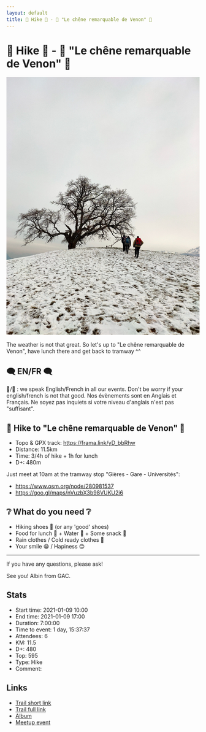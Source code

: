 ```yaml
---
layout: default
title: 🥾 Hike 🥾 - 🌳 "Le chêne remarquable de Venon" 🌳
---
```


# 🥾 Hike 🥾 - 🌳 "Le chêne remarquable de Venon" 🌳

![2021-01-09](../img/orig/2021-01-09.jpg)

The weather is not that great. So let's up to "Le chêne remarquable de Venon", have lunch there and get back to tramway ^^

##  🗨️ EN/FR 🗨️ 
🦅/🐓 : we speak English/French in all our events. Don't be worry if your english/french is not that good. Nos évènements sont en Anglais et Français. Ne soyez pas inquiets si votre niveau d'anglais n'est pas "suffisant".

##  🥾 Hike to "Le chêne remarquable de Venon" 🥾 
* Topo & GPX track: https://frama.link/yD_bbRhw
* Distance: 11.5km
* Time: 3/4h of hike + 1h for lunch
* D+: 480m

Just meet at 10am at the tramway stop "Gières - Gare - Universités":
- https://www.osm.org/node/280981537
- https://goo.gl/maps/nVuzbX3b98VUKU2i6

##  ❔ What do you need ❔ 
- Hiking shoes 🥾 (or any 'good' shoes)
- Food for lunch 🥕 + Water 🧃 + Some snack 🍫
- Rain clothes / Cold ready clothes 👚
- Your smile 😁 / Hapiness 😊

-----------------------
If you have any questions, please ask!

See you! Albin from GAC.

## Stats

- Start time: 2021-01-09 10:00
- End time: 2021-01-09 17:00
- Duration: 7:00:00
- Time to event: 1 day, 15:37:37
- Attendees: 6
- KM: 11.5
- D+: 480
- Top: 595
- Type: Hike
- Comment: 

## Links

- [Trail short link](https://frama.link/yD_bbRhw)
- [Trail full link]()
- [Album](https://binnette.github.io/GacImg2021/2021-01-09-🥾-Hike-🥾-🌳-Le-chene-remarquable-de-Venon-🌳.html)
- [Meetup event](https://www.meetup.com/grenoble-adventure-club-english-french/events/275607055/)
